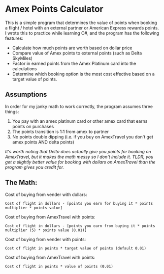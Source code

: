 # Amex Points Calculator

This is a simple program that determines the value of points when booking a flight / hotel with an external partner or American Express rewards points. I wrote this to practice while learning C#, and the program has the following features:
- Calculate how much points are worth based on dollar price
- Compare value of Amex points to external points (such as Delta SkyMiles)
- Factor in earned points from the Amex Platinum card into the calculations
- Determine which booking option is the most cost effective based on a target value of points.

## Assumptions

In order for my janky math to work correctly, the program assumes three things:
1. You pay with an amex platinum card or other amex card that earns points on purchases
2. The points transition is 1:1 from amex to partner
3. No points double dipping (i.e. if you buy on AmexTravel you don't get amex points AND delta points)

*It's worth noting that Delta does actually give you points for booking on AmexTravel, but it makes the math messy so I don't include it. TLDR, you get a slightly better value for booking with dollars on AmexTravel than the program gives you credit for.*

## The Math:

Cost of buying from vender with dollars:
```
Cost of flight in dollars - [points you earn for buying it * points multiplier * points value]
```

Cost of buying from AmexTravel with points:
```
Cost of flight in dollars - [points you earn from buying it * points multiplier (5) * points value (0.01)]
```

Cost of buying from vender with points:
```
Cost of flight in points * target value of points (default 0.01)
```

Cost of buying from AmexTravel with points:
```
Cost of flight in points * value of points (0.01)
```